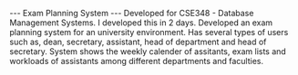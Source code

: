 --- Exam Planning System ---
Developed for CSE348 - Database Management Systems. 
I developed this in 2 days.
Developed an exam planning system for an university environment. 
Has several types of users such as, dean, secretary, assistant, head of department and head of secretary. 
System shows the weekly calender of assitants, exam lists and workloads of assistants among different departments and faculties.
